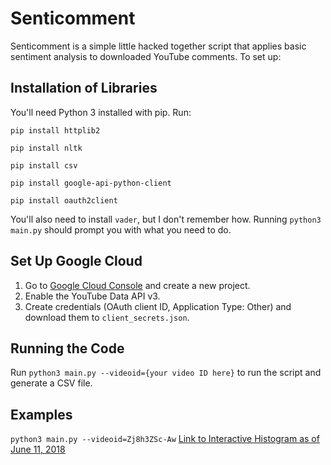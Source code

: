 # Senticomment
Senticomment is a simple little hacked together script that applies basic sentiment analysis to downloaded YouTube comments. To set up:

## Installation of Libraries
You'll need Python 3 installed with pip. Run:

`pip install httplib2`

`pip install nltk`

`pip install csv`

`pip install google-api-python-client`

`pip install oauth2client`

You'll also need to install `vader`, but I don't remember how. Running `python3 main.py` should prompt you with what you need to do.

## Set Up Google Cloud
1. Go to [Google Cloud Console](https://console.cloud.google.com) and create a new project. 
2. Enable the YouTube Data API v3.
3. Create credentials (OAuth client ID, Application Type: Other) and download them to `client_secrets.json`.

## Running the Code
Run `python3 main.py --videoid={your video ID here}` to run the script and generate a CSV file.

## Examples
`python3 main.py --videoid=Zj8h3ZSc-Aw`
[Link to Interactive Histogram as of June 11, 2018](https://docs.google.com/a/college.harvard.edu/spreadsheets/d/e/2PACX-1vRXt_ciTLw3Ylp7_PqHQqOHS8rh-hiGAqA9i7BhbsrDvHuoyBWflibParlm6h9IpewF0CFQc6bTHHcx/pubchart?oid=1509344064&format=interactive)
